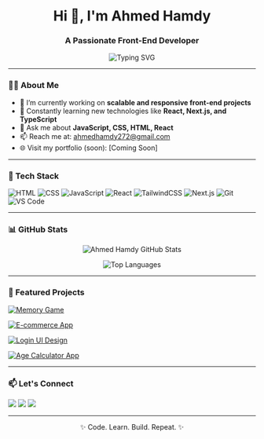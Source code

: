 <h1 align="center">Hi 👋, I'm Ahmed Hamdy</h1>
<h3 align="center">A Passionate Front-End Developer</h3>

<p align="center">
  <img src="https://readme-typing-svg.herokuapp.com?font=Fira+Code&weight=500&pause=1000&color=36BCF7&width=435&lines=Turning+Ideas+Into+Interactive+UIs;Delivering+Clean+and+Responsive+Web+Experiences" alt="Typing SVG" />
</p>

---

### 🧑‍💻 About Me

- 🔭 I’m currently working on **scalable and responsive front-end projects**
- 🌱 Constantly learning new technologies like **React, Next.js, and TypeScript**
- 💬 Ask me about **JavaScript, CSS, HTML, React**
- 📫 Reach me at: [ahmedhamdy272@gmail.com](mailto:ahmedhamdy272@gmail.com)
- 🌐 Visit my portfolio (soon): [Coming Soon]

---

### 🚀 Tech Stack

![HTML](https://img.shields.io/badge/-HTML5-E34F26?style=flat&logo=html5&logoColor=white)
![CSS](https://img.shields.io/badge/-CSS3-1572B6?style=flat&logo=css3)
![JavaScript](https://img.shields.io/badge/-JavaScript-F7DF1E?style=flat&logo=javascript&logoColor=000)
![React](https://img.shields.io/badge/-React-61DAFB?style=flat&logo=react)
![TailwindCSS](https://img.shields.io/badge/-TailwindCSS-38B2AC?style=flat&logo=tailwind-css)
![Next.js](https://img.shields.io/badge/-Next.js-000?style=flat&logo=next.js)
![Git](https://img.shields.io/badge/-Git-F05032?style=flat&logo=git)
![VS Code](https://img.shields.io/badge/-VS%20Code-007ACC?style=flat&logo=visual-studio-code)

---

### 📊 GitHub Stats

<p align="center">
  <img src="https://github-readme-stats.vercel.app/api?username=ahmedhamdy272&show_icons=true&theme=radical&hide_border=true" alt="Ahmed Hamdy GitHub Stats" />
</p>

<p align="center">
  <img src="https://github-readme-stats.vercel.app/api/top-langs/?username=ahmedhamdy272&layout=compact&theme=radical&hide_border=true" alt="Top Languages" />
</p>

---

### 📌 Featured Projects

[![Memory Game](https://github-readme-stats.vercel.app/api/pin/?username=ahmedhamdy272&repo=memory-game&theme=radical)](https://github.com/ahmedhamdy272/memory-game)

[![E-commerce App](https://github-readme-stats.vercel.app/api/pin/?username=ahmedhamdy272&repo=e-commerce-app&theme=radical)](https://github.com/ahmedhamdy272/e-commerce-app)

[![Login UI Design](https://github-readme-stats.vercel.app/api/pin/?username=ahmedhamdy272&repo=login-ui&theme=radical)](https://github.com/ahmedhamdy272/login-ui)

[![Age Calculator App](https://github-readme-stats.vercel.app/api/pin/?username=ahmedhamdy272&repo=age-calculator-app&theme=radical)](https://github.com/ahmedhamdy272/age-calculator-app)

---

### 📫 Let's Connect

<p>
  <a href="https://www.linkedin.com/in/ahmedhamdy272/" target="_blank"><img src="https://img.shields.io/badge/-Ahmed%20Hamdy-blue?style=flat&logo=linkedin&logoColor=white" /></a>
  <a href="mailto:ahmedhamdy272@gmail.com"><img src="https://img.shields.io/badge/-Email-red?style=flat&logo=gmail&logoColor=white" /></a>
  <a href="https://github.com/ahmedhamdy272" target="_blank"><img src="https://img.shields.io/badge/-GitHub-000?style=flat&logo=github&logoColor=white" /></a>
</p>

---

<p align="center">✨ Code. Learn. Build. Repeat. ✨</p>

